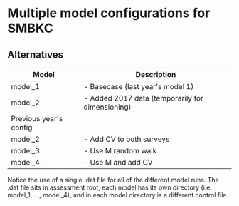 # Multiple model configurations for SMBKC

## Alternatives

Model         | Description
------------- | -------------
model_1       | - Basecase (last year's model 1)      
model_2       | - Added 2017 data (temporarily for dimensioning)
Previous year's config       | 
model_2       | - Add CV to both surveys
model_3       | - Use M random walk
model_4       | - Use M and add CV

Notice the use of a single .dat file for all of the different model runs. 
The .dat file sits in assessment root, 
each model has its own directory (i.e. model_1, ..., model_4), and in each model directory is a different control file.
